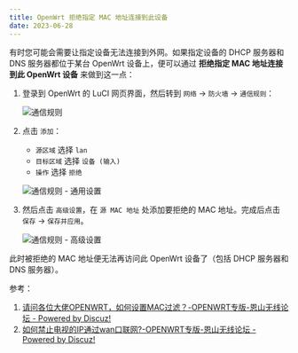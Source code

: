 ```yaml
---
title: OpenWrt 拒绝指定 MAC 地址连接到此设备
date: 2023-06-28
---
```


有时您可能会需要让指定设备无法连接到外网。如果指定设备的 DHCP 服务器和 DNS 服务器都位于某台 OpenWrt 设备上，便可以通过 **拒绝指定 MAC 地址连接到此 OpenWrt 设备** 来做到这一点：

1. 登录到 OpenWrt 的 LuCI 网页界面，然后转到 `网络` -> `防火墙` -> `通信规则`：

   ![通信规则](/openwrt-reject-from-mac-address-to-this-device/traffic-rules.png)

2. 点击 `添加`：
   - `源区域` 选择 `lan`
   - `目标区域` 选择 `设备 (输入)`
   - `操作` 选择 `拒绝`

   ![通信规则 - 通用设置](/openwrt-reject-from-mac-address-to-this-device/general-settings.png)

3. 然后点击 `高级设置`，在 `源 MAC 地址` 处添加要拒绝的 MAC 地址。完成后点击 `保存` -> `保存并应用`。

   ![通信规则 - 高级设置](/openwrt-reject-from-mac-address-to-this-device/advanced-settings.png)

此时被拒绝的 MAC 地址便无法再访问此 OpenWrt 设备了（包括 DHCP 服务器和 DNS 服务器）。

参考：
1. [请问各位大佬OPENWRT，如何设置MAC过滤？-OPENWRT专版-恩山无线论坛 -  Powered by Discuz!](https://www.right.com.cn/forum/thread-4031773-1-1.html)
2. [如何禁止电视的IP通过wan口联网?-OPENWRT专版-恩山无线论坛 -  Powered by Discuz!](https://www.right.com.cn/forum/thread-8275165-1-1.html)